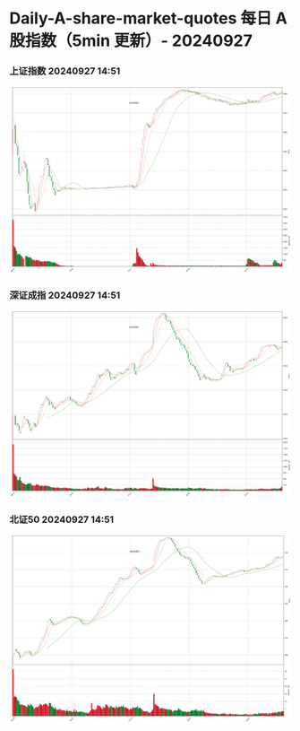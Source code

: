 
# Daily-A-share-market-quotes 每日 A 股指数（5min 更新）- 20240927

### 上证指数 20240927 14:51
![](./fig/2024/9/20240927-sh000001.png)

### 深证成指 20240927 14:51
![](./fig/2024/9/20240927-sz399001.png)

### 北证50 20240927 14:51
![](./fig/2024/9/20240927-bj899050.png)
